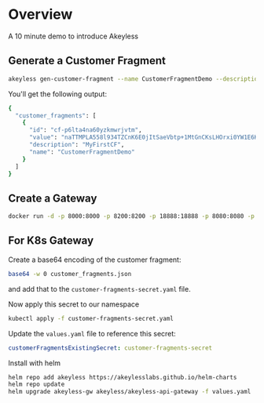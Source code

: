 # Overview
A 10 minute demo to introduce Akeyless

## Generate a Customer Fragment

```bash
akeyless gen-customer-fragment --name CustomerFragmentDemo --description MyFirstCF --json > customer_fragments.json
```

You'll get the following output:

```bash
{
  "customer_fragments": [
    {
      "id": "cf-p6lta4na60yzkmwrjvtm",
      "value": "naTTMPLA558l934TZCnK6E0jItSaeVbtp+1MtGnCKsLHOrxi0YW1E6K88EUTwWCVMyt4VTDjmj7D/UssLlGCeA==",
      "description": "MyFirstCF",
      "name": "CustomerFragmentDemo"
    }
  ]
}
```



## Create a Gateway

```bash
docker run -d -p 8000:8000 -p 8200:8200 -p 18888:18888 -p 8080:8080 -p 5696:5696 -v ./customer_fragments.json:/home/akeyless/.akeyless/customer_fragments.json -e ADMIN_ACCESS_ID="sam.gabrail@tekanaid.com" -e ADMIN_ACCESS_KEY="" --name akeyless-codespaces-gw akeyless/base:latest-akeyless
```

## For K8s Gateway

Create a base64 encoding of the customer fragment:

```bash
base64 -w 0 customer_fragments.json
```

and add that to the `customer-fragments-secret.yaml` file.

Now apply this secret to our namespace

```bash
kubectl apply -f customer-fragments-secret.yaml
```

Update the `values.yaml` file to reference this secret:

```yaml
customerFragmentsExistingSecret: customer-fragments-secret
```

Install with helm

```bash
helm repo add akeyless https://akeylesslabs.github.io/helm-charts
helm repo update
helm upgrade akeyless-gw akeyless/akeyless-api-gateway -f values.yaml
```